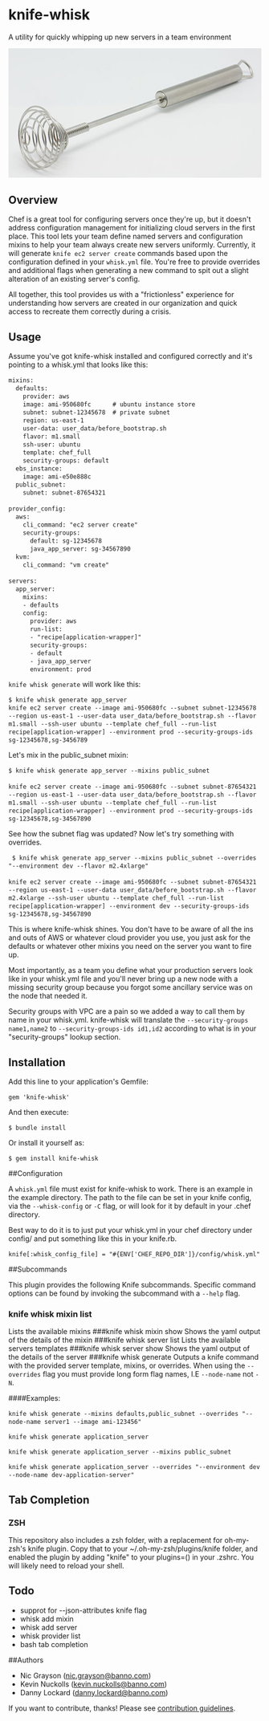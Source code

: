 # knife-whisk

A utility for quickly whipping up new servers in a team environment

![whisk](https://github.com/Banno/knife-whisk/raw/master/whisk.jpg)
## Overview
Chef is a great tool for configuring servers once they're up, but it doesn't address configuration management for initializing cloud servers in the first place. This tool lets your team define named servers and configuration mixins to help your team always create new servers uniformly. Currently, it will generate `knife ec2 server create` commands based upon the configuration defined in your `whisk.yml` file. You're free to provide overrides and additional flags when generating a new command to spit out a slight alteration of an existing server's config.

All together, this tool provides us with a "frictionless" experience for understanding how servers are created in our organization and quick access to recreate them correctly during a crisis.

## Usage
Assume you've got knife-whisk installed and configured correctly and it's pointing to a whisk.yml that looks like this:

```
mixins:
  defaults:
  	provider: aws
    image: ami-950680fc      # ubuntu instance store
    subnet: subnet-12345678  # private subnet
    region: us-east-1
    user-data: user_data/before_bootstrap.sh
    flavor: m1.small
    ssh-user: ubuntu
    template: chef_full
    security-groups: default
  ebs_instance:
    image: ami-e50e888c
  public_subnet:
    subnet: subnet-87654321

provider_config:
  aws:
    cli_command: "ec2 server create"
    security-groups:
      default: sg-12345678
      java_app_server: sg-34567890
  kvm:
    cli_command: "vm create"
    
servers:
  app_server:
    mixins:
    - defaults
    config:
      provider: aws
      run-list:
      - "recipe[application-wrapper]"
      security-groups:
      - default
      - java_app_server
      environment: prod
```

`knife whisk generate` will work like this:

```
$ knife whisk generate app_server
knife ec2 server create --image ami-950680fc --subnet subnet-12345678 --region us-east-1 --user-data user_data/before_bootstrap.sh --flavor m1.small --ssh-user ubuntu --template chef_full --run-list recipe[application-wrapper] --environment prod --security-groups-ids sg-12345678,sg-3456789
```

Let's mix in the public_subnet mixin:

```
$ knife whisk generate app_server --mixins public_subnet

knife ec2 server create --image ami-950680fc --subnet subnet-87654321 --region us-east-1 --user-data user_data/before_bootstrap.sh --flavor m1.small --ssh-user ubuntu --template chef_full --run-list recipe[application-wrapper] --environment prod --security-groups-ids sg-12345678,sg-34567890
```

See how the subnet flag was updated? Now let's try something with overrides.

```
 $ knife whisk generate app_server --mixins public_subnet --overrides "--environment dev --flavor m2.4xlarge"
 
knife ec2 server create --image ami-950680fc --subnet subnet-87654321 --region us-east-1 --user-data user_data/before_bootstrap.sh --flavor m2.4xlarge --ssh-user ubuntu --template chef_full --run-list recipe[application-wrapper] --environment dev --security-groups-ids sg-12345678,sg-34567890
```

This is where knife-whisk shines. You don't have to be aware of all the ins and outs of AWS or whatever cloud provider you use, you just ask for the defaults or whatever other mixins you need on the server you want to fire up.

Most importantly, as a team you define what your production servers look like in your whisk.yml file and you'll never bring up a new node with a missing security group because you forgot some ancillary service was on the node that needed it.

Security groups with VPC are a pain so we added a way to call them by name in your whisk.yml. knife-whisk will translate the `--security-groups name1,name2` to `--security-groups-ids id1,id2` according to what is in your "security-groups" lookup section.

## Installation

Add this line to your application's Gemfile:

```
gem 'knife-whisk'
```

And then execute:

```
$ bundle install
```

Or install it yourself as:

```
$ gem install knife-whisk
```

##Configuration

A `whisk.yml` file must exist for knife-whisk to work. There is an example in the example directory. The path to the file can be set in your knife config, via the `--whisk-config` or `-C` flag, or will look for it by default in your .chef directory.

Best way to do it is to just put your whisk.yml in your chef directory under config/ and put something like this in your knife.rb.

```
knife[:whisk_config_file] = "#{ENV['CHEF_REPO_DIR']}/config/whisk.yml"
```

##Subcommands

This plugin provides the following Knife subcommands. Specific command options can be found by invoking the subcommand with a `--help` flag.

### knife whisk mixin list
Lists the available mixins
###knife whisk mixin show
Shows the yaml output of the details of the mixin
###knife whisk server list
Lists the available servers templates
###knife whisk server show
Shows the yaml output of the details of the server
###knife whisk generate
Outputs a knife command with the provided server template, mixins, or overrides. When using the `--overrides` flag you must provide long form flag names, I.E `--node-name` not `-N`.

####Examples:

```
knife whisk generate --mixins defaults,public_subnet --overrides "--node-name server1 --image ami-123456"
```

```
knife whisk generate application_server
```

```
knife whisk generate application_server --mixins public_subnet
```

```
knife whisk generate application_server --overrides "--environment dev --node-name dev-application-server"
```

## Tab Completion

### ZSH
This repository also includes a zsh folder, with a replacement for oh-my-zsh's knife plugin.  Copy that to your ~/.oh-my-zsh/plugins/knife folder, and enabled the plugin by adding "knife" to your plugins=() in your .zshrc. You will likely need to reload your shell. 

## Todo
* supprot for --json-attributes knife flag
* whisk add mixin
* whisk add server
* whisk provider list
* bash tab completion

##Authors
- Nic Grayson (<nic.grayson@banno.com>)
- Kevin Nuckolls (<kevin.nuckolls@banno.com>)
- Danny Lockard (<danny.lockard@banno.com>)

If you want to contribute, thanks! Please see [contribution guidelines](https://github.com/Banno/knife-whisk/blob/master/CONTRIBUTING.markdown).
